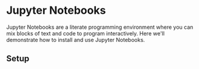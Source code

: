 # Jupyter Notebooks

Jupyter Notebooks are a literate programming environment where you can mix blocks
of text and code to program interactively. Here we'll demonstrate how to install and
use Jupyter Notebooks.

## Setup
